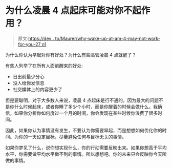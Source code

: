 # 为什么凌晨 4 点起床可能对你不起作用？

> 原文:[https://dev . to/Maurer/why-wake-up-at-am-4-may-not-work-for-you-27 n1](https://dev.to/maurer/why-wake-up-at-4-am-may-not-work-for-you-27n1)

为什么你认为早起对你有好处？为什么有些高管凌晨 4 点就醒了？

有些人列举了在所有人面前醒来的好处:

*   日出前最少分心
*   没人给你发信息
*   社交媒体上的内容更少了

但是要聪明，对于大多数人来说，凌晨 4 点起床是行不通的，因为最大的问题不是你什么时候起床，或者你睡了多少个小时，而是你醒着的时候会做什么。我确信，如果你分析你如何度过一个月的时间，你会发现在某些时候你浪费了很多时间。

因此，如果你认为事情没有发生，不要认为你需要早起，而是想想如何优化你的时间。为你的一天设定目标，尽量避免任何与目标无关的事情。

如果你梦见了什么，说你想实现什么，你的行动需要反映出来。如果你想高于平均水平，你需要做平均水平做不到的事情。所以想想吧。你的未来只会反映你今天所做的事情。